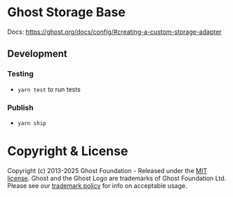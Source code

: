 # Ghost Storage Base

Docs: https://ghost.org/docs/config/#creating-a-custom-storage-adapter

## Development

### Testing

- `yarn test` to run tests

### Publish

- `yarn ship`

# Copyright & License

Copyright (c) 2013-2025 Ghost Foundation - Released under the [MIT license](LICENSE). Ghost and the Ghost Logo are trademarks of Ghost Foundation Ltd. Please see our [trademark policy](https://ghost.org/trademark/) for info on acceptable usage.
